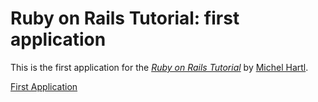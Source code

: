 # Ruby on Rails Tutorial: first application

This is the first application for the [*Ruby on Rails Tutorial*](http://railstutorial.org/) by [Michel Hartl](http://michaelhartl.com/).

[First Application](http://serene-bayou-9750.herokuapp.com/)
